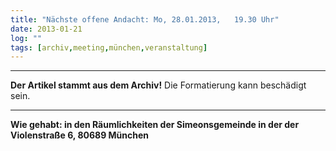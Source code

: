 ```yaml
---
title: "Nächste offene Andacht: Mo, 28.01.2013,   19.30 Uhr"
date: 2013-01-21
log: ""
tags: [archiv,meeting,münchen,veranstaltung]
---
```

<hr><b>Der Artikel stammt aus dem Archiv!</b> Die Formatierung kann beschädigt sein.<hr>

<p><b>Wie gehabt: in den Räumlichkeiten der Simeonsgemeinde in der der Violenstraße 6, 80689 München</b></p>
